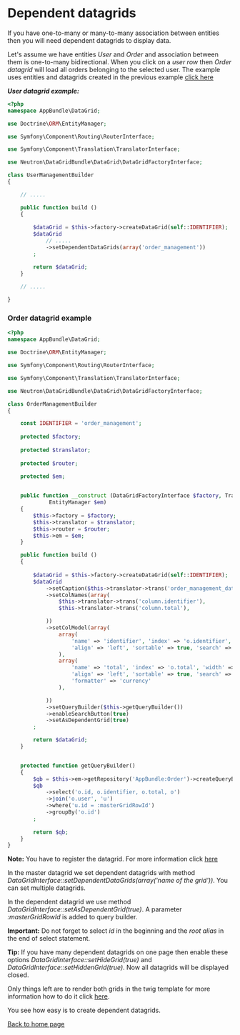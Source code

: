 Dependent datagrids
===================

If you have one-to-many or many-to-many association between entities then you will need dependent datagrids to display data.
 
Let's assume we have entities *User* and *Order* and association between them is one-to-many bidirectional.
When you click on a *user row* then *Order datagrid* will load all orders belonging to the selected user.
The example uses entities and datagrids created in the previous example [click here](index.md#first-datagrid)

***User datagrid example:***

```php
<?php
namespace AppBundle\DataGrid;

use Doctrine\ORM\EntityManager;

use Symfony\Component\Routing\RouterInterface;

use Symfony\Component\Translation\TranslatorInterface;

use Neutron\DataGridBundle\DataGrid\DataGridFactoryInterface;

class UserManagementBuilder
{

	// .....

    public function build ()
    {
        
        $dataGrid = $this->factory->createDataGrid(self::IDENTIFIER);
        $dataGrid
			// .....
            ->setDependentDataGrids(array('order_management'))
        ;

        return $dataGrid;
    }
    
    // .....

}
```

### Order datagrid example

```php
<?php
namespace AppBundle\DataGrid;

use Doctrine\ORM\EntityManager;

use Symfony\Component\Routing\RouterInterface;

use Symfony\Component\Translation\TranslatorInterface;

use Neutron\DataGridBundle\DataGrid\DataGridFactoryInterface;

class OrderManagementBuilder
{

    const IDENTIFIER = 'order_management';
    
    protected $factory;
    
    protected $translator;
    
    protected $router;
    
    protected $em;


    public function __construct (DataGridFactoryInterface $factory, TranslatorInterface $translator, RouterInterface $router, 
             EntityManager $em)
    {
        $this->factory = $factory;
        $this->translator = $translator;
        $this->router = $router;
        $this->em = $em;
    }

    public function build ()
    {
        
        $dataGrid = $this->factory->createDataGrid(self::IDENTIFIER);
        $dataGrid
            ->setCaption($this->translator->trans('order_management_datagrid.caption'))
            ->setColNames(array(
                $this->translator->trans('column.identifier'), 
                $this->translator->trans('column.total'), 

            ))
            ->setColModel(array(
                array(
                    'name' => 'identifier', 'index' => 'o.identifier', 'width' => 200,
                    'align' => 'left', 'sortable' => true, 'search' => true,
                ), 
                array(
                    'name' => 'total', 'index' => 'o.total', 'width' => 200,
                    'align' => 'left', 'sortable' => true, 'search' => true, 
                    'formatter' => 'currency'
                ),

            ))
            ->setQueryBuilder($this->getQueryBuilder())
            ->enableSearchButton(true)
            ->setAsDependentGrid(true)
        ;

        return $dataGrid;
    }


    protected function getQueryBuilder()
    {
        $qb = $this->em->getRepository('AppBundle:Order')->createQueryBuilder('o');
        $qb
            ->select('o.id, o.identifier, o.total, o')
            ->join('o.user', 'u')
            ->where('u.id = :masterGridRowId')
            ->groupBy('o.id')
        ;
        
        return $qb;
    }
}
```

**Note:** You have to register the datagrid. For more information click [here](index.md#first-datagrid)

In the master datagrid we set dependent datagrids with method *DataGridInterface::setDependentDataGrids(array('name of the grid'))*. You can set multiple datagrids.

In the dependent datagrid we use method *DataGridInterface::setAsDependentGrid(true)*. A parameter *:masterGridRowId* is added to query builder.

**Important:** Do not forget to select *id* in the beginning and the *root alias* in the end of select statement.

**Tip:** If you have many dependent datagrids on one page then enable these options *DataGridInterface::setHideGrid(true)* and *DataGridInterface::setHiddenGrid(true)*.
Now all datagrids will be displayed closed.

Only things left are to render both grids in the twig template for more information how to do it click [here](https://github.com/neutron-project/datagrid-bundle/blob/master/Resources/doc/index.md#rendering-datagrid).

You see how easy is to create dependent datagrids.

[Back to home page](index.md)


 
